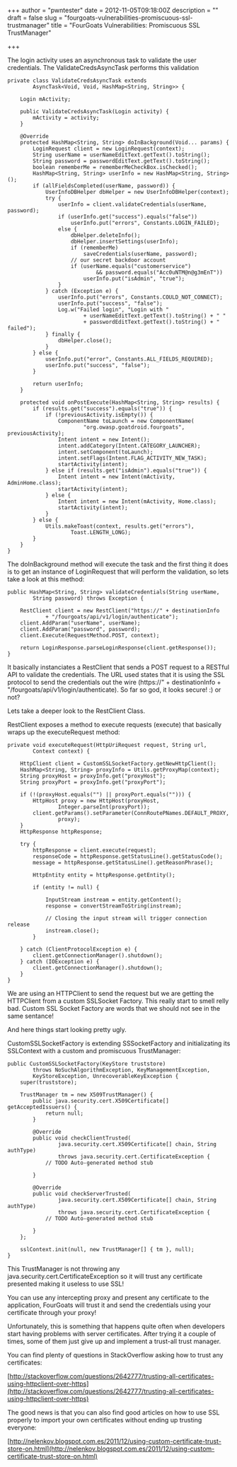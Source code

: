 +++
author = "pwntester"
date = 2012-11-05T09:18:00Z
description = ""
draft = false
slug = "fourgoats-vulnerabilities-promiscuous-ssl-trustmanager"
title = "FourGoats Vulnerabilities: Promiscuous SSL TrustManager"

+++

The login activity uses an asynchronous task to validate the user credentials. The ValidateCredsAsyncTask performs this validation

```
private class ValidateCredsAsyncTask extends
		AsyncTask<Void, Void, HashMap<String, String>> {

	Login mActivity;

	public ValidateCredsAsyncTask(Login activity) {
		mActivity = activity;
	}

	@Override
	protected HashMap<String, String> doInBackground(Void... params) {
		LoginRequest client = new LoginRequest(context);
		String userName = userNameEditText.getText().toString();
		String password = passwordEditText.getText().toString();
		boolean rememberMe = rememberMeCheckBox.isChecked();
		HashMap<String, String> userInfo = new HashMap<String, String>();
		if (allFieldsCompleted(userName, password)) {
			UserInfoDBHelper dbHelper = new UserInfoDBHelper(context);
			try {
				userInfo = client.validateCredentials(userName, password);
				if (userInfo.get("success").equals("false"))
					userInfo.put("errors", Constants.LOGIN_FAILED);
				else {
					dbHelper.deleteInfo();
					dbHelper.insertSettings(userInfo);
					if (rememberMe)
						saveCredentials(userName, password);
					// our secret backdoor account
					if (userName.equals("customerservice")
							&& password.equals("Acc0uNTM@n@g3mEnT"))
						userInfo.put("isAdmin", "true");
				}
			} catch (Exception e) {
				userInfo.put("errors", Constants.COULD_NOT_CONNECT);
				userInfo.put("success", "false");
				Log.w("Failed login", "Login with "
						+ userNameEditText.getText().toString() + " "
						+ passwordEditText.getText().toString() + " failed");
			} finally {
				dbHelper.close();
			}
		} else {
			userInfo.put("error", Constants.ALL_FIELDS_REQUIRED);
			userInfo.put("success", "false");
		}

		return userInfo;
	}

	protected void onPostExecute(HashMap<String, String> results) {
		if (results.get("success").equals("true")) {
			if (!previousActivity.isEmpty()) {
				ComponentName toLaunch = new ComponentName(
						"org.owasp.goatdroid.fourgoats", previousActivity);
				Intent intent = new Intent();
				intent.addCategory(Intent.CATEGORY_LAUNCHER);
				intent.setComponent(toLaunch);
				intent.setFlags(Intent.FLAG_ACTIVITY_NEW_TASK);
				startActivity(intent);
			} else if (results.get("isAdmin").equals("true")) {
				Intent intent = new Intent(mActivity, AdminHome.class);
				startActivity(intent);
			} else {
				Intent intent = new Intent(mActivity, Home.class);
				startActivity(intent);
			}
		} else {
			Utils.makeToast(context, results.get("errors"),
					Toast.LENGTH_LONG);
		}
	}
}
```
The doInBackground method will execute the task and the first thing it does is to get an instance of LoginRequest that will perform the validation, so lets take a look at this method:

```
public HashMap<String, String> validateCredentials(String userName,
		String password) throws Exception {

	RestClient client = new RestClient("https://" + destinationInfo
			+ "/fourgoats/api/v1/login/authenticate");
	client.AddParam("userName", userName);
	client.AddParam("password", password);
	client.Execute(RequestMethod.POST, context);

	return LoginResponse.parseLoginResponse(client.getResponse());
}
```

It basically instanciates a RestClient that sends a POST request to a RESTful API to validate the credentials. The URL used states that it is using the SSL protocol to send the credentials out the wire (https://" + destinationInfo + "/fourgoats/api/v1/login/authenticate). So far so god, it looks secure! :) or not?

Lets take a deeper look to the RestClient Class.

RestClient exposes a method to execute requests (execute) that basically wraps up the executeRequest method:

```
private void executeRequest(HttpUriRequest request, String url,
		Context context) {

	HttpClient client = CustomSSLSocketFactory.getNewHttpClient();
	HashMap<String, String> proxyInfo = Utils.getProxyMap(context);
	String proxyHost = proxyInfo.get("proxyHost");
	String proxyPort = proxyInfo.get("proxyPort");

	if (!(proxyHost.equals("") || proxyPort.equals(""))) {
		HttpHost proxy = new HttpHost(proxyHost,
				Integer.parseInt(proxyPort));
		client.getParams().setParameter(ConnRoutePNames.DEFAULT_PROXY,
				proxy);
	}
	HttpResponse httpResponse;

	try {
		httpResponse = client.execute(request);
		responseCode = httpResponse.getStatusLine().getStatusCode();
		message = httpResponse.getStatusLine().getReasonPhrase();

		HttpEntity entity = httpResponse.getEntity();

		if (entity != null) {

			InputStream instream = entity.getContent();
			response = convertStreamToString(instream);

			// Closing the input stream will trigger connection release
			instream.close();
		}

	} catch (ClientProtocolException e) {
		client.getConnectionManager().shutdown();
	} catch (IOException e) {
		client.getConnectionManager().shutdown();
	}
}
```

We are using an HTTPClient to send the request but we are getting the HTTPClient from a custom SSLSocket Factory. This really start to smell relly bad. Custom SSL Socket Factory are words that we should not see in the same sentance!

And here things start looking pretty ugly.

CustomSSLSocketFactory is extending SSSocketFactory and initializating its SSLContext with a custom and promiscuous TrustManager:

```
public CustomSSLSocketFactory(KeyStore truststore)
		throws NoSuchAlgorithmException, KeyManagementException,
		KeyStoreException, UnrecoverableKeyException {
	super(truststore);

	TrustManager tm = new X509TrustManager() {
		public java.security.cert.X509Certificate[] getAcceptedIssuers() {
			return null;
		}

		@Override
		public void checkClientTrusted(
				java.security.cert.X509Certificate[] chain, String authType)
				throws java.security.cert.CertificateException {
			// TODO Auto-generated method stub

		}

		@Override
		public void checkServerTrusted(
				java.security.cert.X509Certificate[] chain, String authType)
				throws java.security.cert.CertificateException {
			// TODO Auto-generated method stub

		}
	};

	sslContext.init(null, new TrustManager[] { tm }, null);
}
```

This TrustManager is not throwing any java.security.cert.CertificateException so it will trust any certificate presented making it useless to use SSL!

You can use any intercepting proxy and present any certificate to the application, FourGoats will trust it and send the credentials using your certificate through your proxy!

Unfortunately, this is something that happens quite often when developers start having problems with server certificates. After trying it a couple of times, some of them just give up and implement a trust-all trust manager.

You can find plenty of questions in StackOverflow asking how to trust any certificates:

[http://stackoverflow.com/questions/2642777/trusting-all-certificates-using-httpclient-over-https](http://stackoverflow.com/questions/2642777/trusting-all-certificates-using-httpclient-over-https)

The good news is that you can also find good articles on how to use SSL properly to import your own certificates without ending up trusting everyone:

[http://nelenkov.blogspot.com.es/2011/12/using-custom-certificate-trust-store-on.html](http://nelenkov.blogspot.com.es/2011/12/using-custom-certificate-trust-store-on.html)
